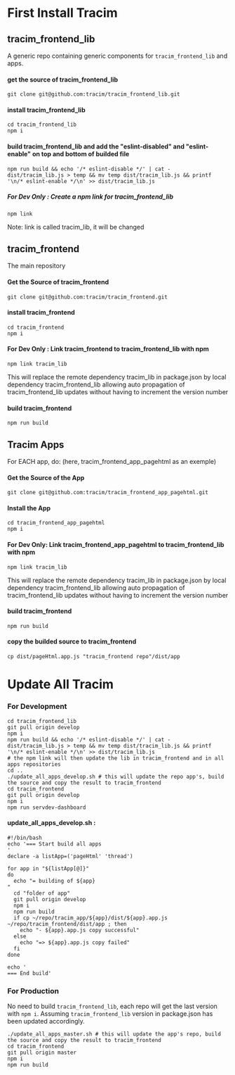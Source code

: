 
# First Install Tracim

## tracim_frontend_lib

A generic repo containing generic components for `tracim_frontend_lib` and apps.

#### get the source of tracim_frontend_lib

```
git clone git@github.com:tracim/tracim_frontend_lib.git
```

#### install tracim_frontend_lib

```
cd tracim_frontend_lib
npm i
```

#### build tracim_frontend_lib and add the "eslint-disabled" and "eslint-enable" on top and bottom of builded file

```
npm run build && echo '/* eslint-disable */' | cat - dist/tracim_lib.js > temp && mv temp dist/tracim_lib.js && printf '\n/* eslint-enable */\n' >> dist/tracim_lib.js
```

##### For Dev Only : Create a npm link for tracim_frontend_lib

```
npm link
```

Note: link is called tracim_lib, it will be changed

## tracim_frontend

The main repository

#### Get the Source of tracim_frontend

```
git clone git@github.com:tracim/tracim_frontend.git
```

#### install tracim_frontend

```
cd tracim_frontend
npm i
```

#### For Dev Only : Link tracim_frontend to tracim_frontend_lib with npm

```
npm link tracim_lib
```

This will replace the remote dependency tracim_lib in package.json by local dependency tracim_frontend_lib allowing auto propagation of tracim_frontend_lib updates without having to increment the version number

#### build tracim_frontend

```
npm run build
```

## Tracim Apps

For EACH app, do: (here, tracim_frontend_app_pagehtml as an exemple)

#### Get the Source of the App

```
git clone git@github.com:tracim/tracim_frontend_app_pagehtml.git
```

#### Install the App

```
cd tracim_frontend_app_pagehtml
npm i
```

#### For Dev Only: Link tracim_frontend_app_pagehtml to tracim_frontend_lib with npm

```
npm link tracim_lib
```

This will replace the remote dependency tracim_lib in package.json by local dependency tracim_frontend_lib allowing auto propagation of tracim_frontend_lib updates without having to increment the version number

#### build tracim_frontend

```
npm run build
```

#### copy the builded source to tracim_frontend

```
cp dist/pageHtml.app.js "tracim_frontend repo"/dist/app
```

# Update All Tracim

### For Development

```
cd tracim_frontend_lib
git pull origin develop
npm i
npm run build && echo '/* eslint-disable */' | cat - dist/tracim_lib.js > temp && mv temp dist/tracim_lib.js && printf '\n/* eslint-enable */\n' >> dist/tracim_lib.js
# the npm link will then update the lib in tracim_frontend and in all apps repositories
cd ..
./update_all_apps_develop.sh # this will update the repo app's, build the source and copy the result to tracim_frontend
cd tracim_frontend
git pull origin develop
npm i
npm run servdev-dashboard
```
#### update_all_apps_develop.sh :
```
#!/bin/bash
echo '=== Start build all apps
'
declare -a listApp=('pageHtml' 'thread')

for app in "${listApp[@]}"
do
  echo "= building of ${app}
"
  cd "folder of app"
  git pull origin develop
  npm i
  npm run build
  if cp ~/repo/tracim_app/${app}/dist/${app}.app.js ~/repo/tracim_frontend/dist/app ; then
    echo "- ${app}.app.js copy successful"
  else
    echo "=> ${app}.app.js copy failed"
  fi
done

echo '
=== End build'
```

### For Production
No need to build `tracim_frontend_lib`, each repo will get the last version with `npm i`. Assuming `tracim_frontend_lib` version in package.json has been updated accordingly.

```
./update_all_apps_master.sh # this will update the app's repo, build the source and copy the result to tracim_frontend
cd tracim_frontend
git pull origin master
npm i
npm run build
```
